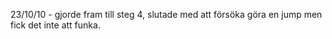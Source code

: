 23/10/10 - gjorde fram till steg 4, slutade med att försöka göra en jump men fick det inte att funka.